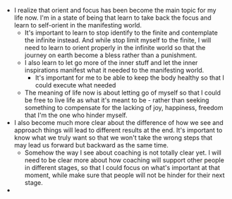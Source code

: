 - I realize that orient and focus has been become the main topic for my life now. I'm in a state of being that learn to take back the focus and learn to self-orient in the manifesting world. 
    - It's important to learn to stop identify to the finite and contemplate the infinite instead. And while stop limit myself to the finite, I will need to learn to orient properly in the infinite world so that the journey on earth become a bless rather than a punishment.
    - I also learn to let go more of the inner stuff and let the inner inspirations manifest what it needed to the manifesting world.
        - It's important for me to be able to keep the body healthy so that I could execute what needed
    - The meaning of life now is about letting go of myself so that I could be free to live life as what it's meant to be - rather than seeking something to compensate for the lacking of joy, happiness, freedom that I'm the one who hinder myself.
- I also become much more clear about the difference of how we see and approach things will lead to different results at the end. It's important to know what we truly want so that we won't take the wrong steps that may lead us forward but backward as the same time.
    - Somehow the way I see about coaching is not totally clear yet. I will need to be clear more about how coaching will support other people in different stages, so that I could focus on what's important at that moment, while make sure that people will not be hinder for their next stage.
- 

